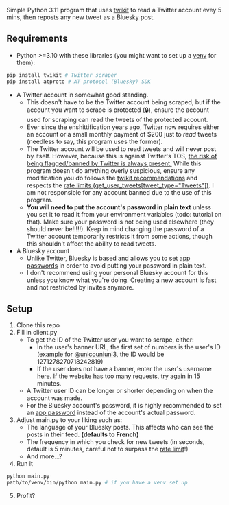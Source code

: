 Simple Python 3.11 program that uses [twikit](https://github.com/d60/twikit) to read a Twitter account evey 5 mins, then reposts any new tweet as a Bluesky post.

## Requirements
- Python >=3.10 with these libraries (you might want to set up a [venv](https://docs.python.org/3/library/venv.html) for them):
```bash
pip install twikit # Twitter scraper
pip install atproto # AT protocol (Bluesky) SDK
```
- A Twitter account in somewhat good standing.
    - This doesn't have to be the Twitter account being scraped, but if the account you want to scrape is protected (🔒), ensure the account used for scraping can read the tweets of the protected account.
    - Ever since the enshittification years ago, Twitter now requires either an account or a small monthly payment of $200 just to *read* tweets (needless to say, this program uses the former).
    - The Twitter account will be used to read tweets and will never post by itself. However, because this is against Twitter's TOS, <ins>the risk of being flagged/banned by Twitter is always present.</ins> While this program doesn't do anything overly suspicious, ensure any modification you do follows the [twikit recommendations](https://github.com/d60/twikit/blob/main/ToProtectYourAccount.md) and respects the [rate limits (get_user_tweets[tweet_type="Tweets"])](https://github.com/d60/twikit/blob/main/ratelimits.md#L72). I am not responsible for any account banned due to the use of this program.
    - **You will need to put the account's password in plain text** unless you set it to read it from your environment variables (todo: tutorial on that). Make sure your password is not being used elsewhere (they should never be!!!!!). Keep in mind changing the password of a Twitter account temporarily restricts it from some actions, though this shouldn't affect the ability to read tweets.
- A Bluesky account
    - Unlike Twitter, Bluesky is based and allows you to set [app passwords](https://bsky.app/settings/app-passwords) in order to avoid putting your password in plain text.
    - I don't recommend using your personal Bluesky account for this unless you know what you're doing. Creating a new account is fast and not restricted by invites anymore.

## Setup
1. Clone this repo
2. Fill in client.py
    - To get the ID of the Twitter user you want to scrape, either:
        - In the user's banner URL, the first set of numbers is the user's ID (example for [@unicouniuni3](https://pbs.twimg.com/profile_banners/1271278270718242819/1705494722/1500x500), the ID would be 1271278270718242819)
        - If the user does not have a banner, enter the user's username [here](https://ilo.so/twitter-id/). If the website has too many requests, try again in 15 minutes.
    - A Twitter user ID can be longer or shorter depending on when the account was made.
    - For the Bluesky account's password, it is highly recommended to set an [app password](https://bsky.app/settings/app-passwords) instead of the account's actual password.
3. Adjust main.py to your liking such as:
    - The language of your Bluesky posts. This affects who can see the posts in their feed. **(defaults to French)**
    - The frequency in which you check for new tweets (in seconds, default is 5 minutes, careful not to surpass the [rate limit](https://github.com/d60/twikit/blob/main/ratelimits.md)!)
    - And more...?
4. Run it
```bash
python main.py
path/to/venv/bin/python main.py # if you have a venv set up
```
5. Profit?
